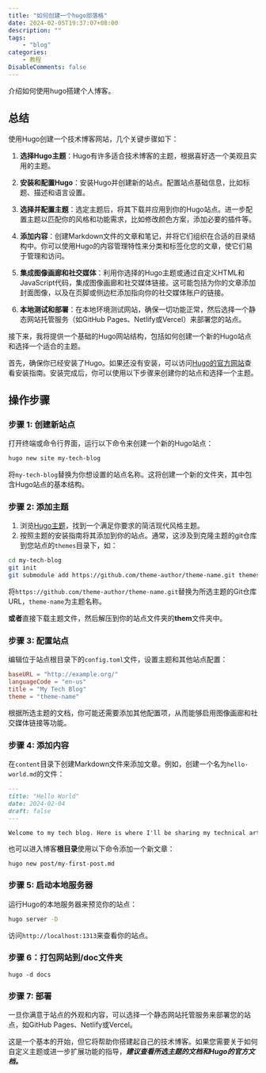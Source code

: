 ```yaml
---
title: "如何创建一个hugo部落格"
date: 2024-02-05T19:37:07+08:00
description: ""
tags:
    - "blog"
categories:
    - 教程
DisableComments: false
---
```


介绍如何使用hugo搭建个人博客。
<!--more-->

## 总结
使用Hugo创建一个技术博客网站，几个关键步骤如下：

1. **选择Hugo主题**：Hugo有许多适合技术博客的主题，根据喜好选一个美观且实用的主题。

2. **安装和配置Hugo**：安装Hugo并创建新的站点。配置站点基础信息，比如标题、描述和语言设置。

3. **选择并配置主题**：选定主题后，将其下载并应用到你的Hugo站点。进一步配置主题以匹配你的风格和功能需求，比如修改颜色方案，添加必要的插件等。

4. **添加内容**：创建Markdown文件的文章和笔记，并将它们组织在合适的目录结构中。你可以使用Hugo的内容管理特性来分类和标签化您的文章，使它们易于管理和访问。

5. **集成图像画廊和社交媒体**：利用你选择的Hugo主题或通过自定义HTML和JavaScript代码，集成图像画廊和社交媒体链接。这可能包括为你的文章添加封面图像，以及在页脚或侧边栏添加指向你的社交媒体账户的链接。

6. **本地测试和部署**：在本地环境测试网站，确保一切功能正常，然后选择一个静态网站托管服务（如GitHub Pages、Netlify或Vercel）来部署您的站点。

接下来，我将提供一个基础的Hugo网站结构，包括如何创建一个新的Hugo站点和选择一个适合的主题。

首先，确保你已经安装了Hugo。如果还没有安装，可以访问[Hugo的官方网站](https://gohugo.io/)查看安装指南。安装完成后，你可以使用以下步骤来创建你的站点和选择一个主题。

## 操作步骤

### 步骤 1: 创建新站点

打开终端或命令行界面，运行以下命令来创建一个新的Hugo站点：

```bash
hugo new site my-tech-blog
```

将`my-tech-blog`替换为你想设置的站点名称。这将创建一个新的文件夹，其中包含Hugo站点的基本结构。

### 步骤 2: 添加主题

1. 浏览[Hugo主题](https://themes.gohugo.io/)，找到一个满足你要求的简洁现代风格主题。
2. 按照主题的安装指南将其添加到你的站点。通常，这涉及到克隆主题的git仓库到您站点的`themes`目录下，如：

```bash
cd my-tech-blog
git init
git submodule add https://github.com/theme-author/theme-name.git themes/theme-name
```

将`https://github.com/theme-author/theme-name.git`替换为所选主题的Git仓库URL，`theme-name`为主题名称。

**或者**直接下载主题文件，然后解压到你的站点文件夹的**them**文件夹中。

### 步骤 3: 配置站点

编辑位于站点根目录下的`config.toml`文件，设置主题和其他站点配置：

```toml
baseURL = "http://example.org/"
languageCode = "en-us"
title = "My Tech Blog"
theme = "theme-name"
```

根据所选主题的文档，你可能还需要添加其他配置项，从而能够启用图像画廊和社交媒体链接等功能。

### 步骤 4: 添加内容

在`content`目录下创建Markdown文件来添加文章。例如，创建一个名为`hello-world.md`的文件：

```markdown
---
title: "Hello World"
date: 2024-02-04
draft: false
---

Welcome to my tech blog. Here is where I'll be sharing my technical articles and learning notes.
```

也可以进入博客**根目录**使用以下命令添加一个新文章：
```
hugo new post/my-first-post.md
```

### 步骤 5: 启动本地服务器

运行Hugo的本地服务器来预览你的站点：

```bash
hugo server -D
```

访问`http://localhost:1313`来查看你的站点。


### 步骤 6：打包网站到/doc文件夹
```
hugo -d docs
```

### 步骤 7: 部署

一旦你满意于站点的外观和内容，可以选择一个静态网站托管服务来部署您的站点，如GitHub Pages、Netlify或Vercel。

这是一个基本的开始，但它将帮助你搭建起自己的技术博客。如果您需要关于如何自定义主题或进一步扩展功能的指导，***建议查看所选主题的文档和Hugo的官方文档。***
